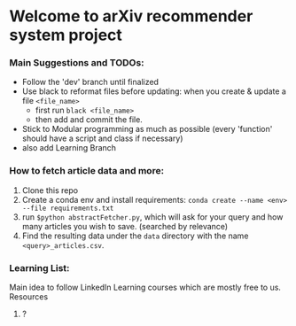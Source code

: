 # Welcome to arXiv recommender system project

### Main Suggestions and TODOs:
- Follow the 'dev' branch until finalized
- Use black to reformat files before updating: 
    when you create & update a file `<file_name>`
    - first run `black <file_name>`
    - then add and commit the file.
- Stick to Modular programming as much as possible (every 'function' should have a script and class if necessary)
- also add Learning Branch

### How to fetch article data and more:
1. Clone this repo
2. Create a conda env and install requirements: `conda create --name <env> --file requirements.txt`
3. run `$python abstractFetcher.py`, which will ask for your query and how many articles you wish to save. (searched by relevance)
4. Find the resulting data under the `data` directory with the name `<query>_articles.csv`. 

### Learning List:
Main idea to follow LinkedIn Learning courses which are mostly free to us.
Resources
1. ? 